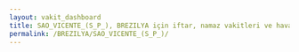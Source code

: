 ```yaml
---
layout: vakit_dashboard
title: SAO_VICENTE_(S_P_), BREZILYA için iftar, namaz vakitleri ve hava durumu - ilçe/eyalet seç
permalink: /BREZILYA/SAO_VICENTE_(S_P_)/
---
```


<script type="text/javascript">
  var GLOBAL_COUNTRY = 'BREZILYA';
  var GLOBAL_CITY = 'SAO_VICENTE_(S_P_)';
  var GLOBAL_STATE = '';
  var lat = 72;
  var lon = 21;
</script>
